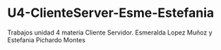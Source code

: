 # U4-ClienteServer-Esme-Estefania
Trabajos unidad 4 materia Cliente Servidor. Esmeralda Lopez Muñoz y Estefania Pichardo Montes

